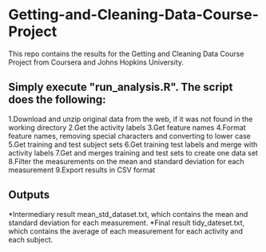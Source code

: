 # Getting-and-Cleaning-Data-Course-Project
This repo contains the results for the Getting and Cleaning Data Course Project from Coursera and Johns Hopkins University.

Simply execute "run_analysis.R". The script does the following:
---

1.Download and unzip original data from the web, if it was not found in the working directory
2.Get the activity labels
3.Get feature names 
4.Format feature names, removing special characters and converting to lower case
5.Get training and test subject sets
6.Get training test labels and merge with activity labels 
7.Get and merges training and test sets to create one data set
8.Filter the measurements on the mean and standard deviation for each measurement
9.Export results in CSV format

Outputs
---
*Intermediary result mean_std_dataset.txt, which contains the mean and standard deviation for each measurement.
*Final result tidy_dateset.txt, which contains the average of each measurement for each activity and each subject.
